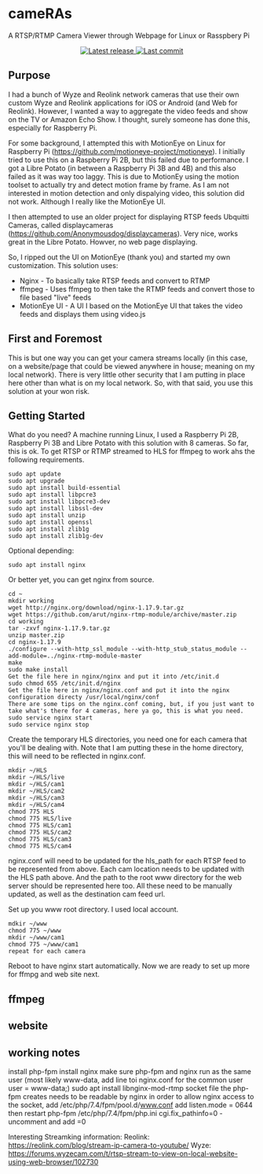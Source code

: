 # cameRAs

A RTSP/RTMP Camera Viewer through Webpage for Linux or Rasspbery Pi

<div align="center"><p>
    <a href="https://github.com/rallyrabbit/cameRAs/releases/latest">
      <img alt="Latest release" src="https://img.shields.io/github/v/release/rallyrabbit/cameRAs" />
    </a>
    <a href="https://github.com/rallyrabbit/cameRAs/pulse">
      <img alt="Last commit" src="https://img.shields.io/github/last-commit/rallyrabbit/cameRAs"/>
    </a>
</p></div>

## Purpose
I had a bunch of Wyze and Reolink network cameras that use their own custom Wyze and Reolink applications for iOS or Android (and Web for Reolink).  However, I wanted a way to aggregate the video feeds and show on the TV or Amazon Echo Show.  I thought, surely someone has done this, especially for Raspberry Pi.

For some background, I attempted this with MotionEye on Linux for Raspberry Pi (https://github.com/motioneye-project/motioneye).  I initially tried to use this on a Raspberry Pi 2B, but this failed due to performance.  I got a Libre Potato (in between a Raspberry Pi 3B and 4B) and this also failed as it was way too laggy.  This is due to MotionEy using the motion toolset to actually try and detect motion frame by frame.  As I am not interested in motion detection and only dispalying video, this solution did not work.  Although I really like the MotionEye UI.

I then attempted to use an older project for displaying RTSP feeds Ubquitti Cameras, called displaycameras (https://github.com/Anonymousdog/displaycameras).  Very nice, works great in the Libre Potato.  Howver, no web page displaying.

So, I ripped out the UI on MotionEye (thank you) and started my own customization.  This solution uses:
 * Nginx - To basically take RTSP feeds and convert to RTMP
 * ffmpeg - Uses ffmpeg to then take the RTMP feeds and convert those to file based "live" feeds
 * MotionEye UI - A UI I based on the MotionEye UI that takes the video feeds and displays them using video.js

## First and Foremost
This is but one way you can get your camera streams locally (in this case, on a website/page that could be viewed anywhere in house; meaning on my local network).  There is very little other security that I am putting in place here other than what is on my local network.  So, with that said, you use this solution at your won risk.

## Getting Started
What do you need?  A machine running Linux, I used a Raspberry Pi 2B, Raspberry Pi 3B and Libre Potato with this solution with 8 cameras.  So far, this is ok.  To get RTSP or RTMP streamed to HLS for ffmpeg to work ahs the following requirements.

```
sudo apt update
sudo apt upgrade
sudo apt install build-essential
sudo apt install libpcre3
sudo apt install libpcre3-dev
sudo apt install libssl-dev
sudo apt install unzip
sudo apt install openssl
sudo apt install zlib1g
sudo apt install zlib1g-dev
```

Optional depending:
```
sudo apt install nginx
```

Or better yet, you can get nginx from source.
```
cd ~
mkdir working
wget http://nginx.org/download/nginx-1.17.9.tar.gz
wget https://github.com/arut/nginx-rtmp-module/archive/master.zip
cd working
tar -zxvf nginx-1.17.9.tar.gz
unzip master.zip
cd nginx-1.17.9
./configure --with-http_ssl_module --with-http_stub_status_module --add-module=../nginx-rtmp-module-master
make
sudo make install
Get the file here in nginx/nginx and put it into /etc/init.d
sudo chmod 655 /etc/init.d/nginx
Get the file here in nginx/nginx.conf and put it into the nginx configuration directy /usr/local/nginx/conf
There are some tips on the nginx.conf coming, but, if you just want to take what's there for 4 cameras, here ya go, this is what you need.
sudo service nginx start
sudo service nginx stop
```

Create the temporary HLS directories, you need one for each camera that you'll be dealing with.  Note that I am putting these in the home directory, this will need to be reflected in nginx.conf.
```
mkdir ~/HLS
mkdir ~/HLS/live
mkdir ~/HLS/cam1
mkdir ~/HLS/cam2
mkdir ~/HLS/cam3
mkdir ~/HLS/cam4
chmod 775 HLS
chmod 775 HLS/live
chmod 775 HLS/cam1
chmod 775 HLS/cam2
chmod 775 HLS/cam3
chmod 775 HLS/cam4
```

nginx.conf will need to be updated for the hls_path for each RTSP feed to be represented from above.  Each cam location needs to be updated with the HLS path above.  And the path to the root www directory for the web server should be represented here too.  All these need to be manually updated, as well as the destination cam feed url.

Set up you www root directory.  I used local account.
```
mdkir ~/www
chmod 775 ~/www
mkdir ~/www/cam1
chmod 775 ~/www/cam1
repeat for each camera
```

Reboot to have nginx start automatically.  Now we are ready to set up more for ffmpg and web site next.

## ffmpeg

## website

## working notes
install php-fpm
install nginx
make sure php-fpm and nginx run as the same user (most likely www-data, add line toi nginx.conf for the common user user = www-data;)
sudo apt install libnginx-mod-rtmp
socket file the php-fpm creates needs to be readable by nginx
in order to allow nginx access to the socket, add /etc/php/7.4/fpm/pool.d/www.conf add listen.mode = 0644 then restart php-fpm
/etc/php/7.4/fpm/php.ini cgi.fix_pathinfo=0 - uncomment and add =0




Interesting Streamking information:
Reolink: https://reolink.com/blog/stream-ip-camera-to-youtube/
Wyze: https://forums.wyzecam.com/t/rtsp-stream-to-view-on-local-website-using-web-browser/102730
